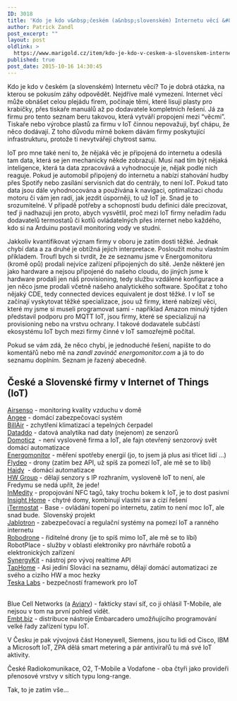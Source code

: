 ```yaml
---
ID: 3018
title: 'Kdo je kdo v&nbsp;českém (a&nbsp;slovenském) Internetu věcí &#8211; IoT'
author: Patrick Zandl
post_excerpt: ""
layout: post
oldlink: >
  https://www.marigold.cz/item/kdo-je-kdo-v-ceskem-a-slovenskem-internetu-veci-iot
published: true
post_date: 2015-10-16 14:30:45
---
```

<p>Kdo je kdo v českém (a slovenském) Internetu věcí? To je dobrá otázka, na kterou se pokusím záhy odpovědět. Nejdříve malé vymezení. Internet věcí může obnášet celou plejádu firem, počínaje těmi, které lisují plasty pro krabičky, přes tiskaře manuálů až po dodavatele kompletních řešení. Já za firmu pro tento seznam beru takovou, která vytváří propojení mezi “věcmi”. Tiskaře nebo výrobce plastů za firmu v IoT činnou nepovažuji, byť chápu, že něco dodávají. Z toho důvodu mírně bokem dávám firmy poskytující infrastrukturu, protože ti nevytvářejí chytrost samu. </p>

<!--more-->

<p>IoT pro mne také není to, že nějaká věc je připojená do internetu a odesílá tam data, která se jen mechanicky někde zobrazují. Musí nad tím být nějaká inteligence, která ta data zpracovává a vyhodnocuje je, nějak podle nich reaguje. Pokud je automobil připojený do internetu a nabízí stahování hudby přes Spotify nebo zasílání servisních dat do centrály, to není IoT. Pokud tato data jsou dále vyhodnocována a používána k navigaci, optimalizaci chodu motoru či vám jen radí, jak jezdit úsporněji, to už IoT je. Snad je to srozumitelné. V případě potřeby a schopností budu definici dále precizovat, teď ji nadhazuji jen proto, abych vysvětlil, proč mezi IoT firmy neřadím řadu dodavatelů termostatů či kotlů ovládatelných přes internet nebo každého, kdo si na Arduinu postavil monitoring vody ve studni. </p>
<p>Jakkoliv kvantifikovat význam firmy v oboru je zatím dosti těžké. Jednak chybí data a za druhé je obtížná jejich interpretace. Posloužit mohu vlastním příkladem. Troufl bych si tvrdit, že ze seznamu jsme v Energomonitoru (kromě opů) prodali nejvíce zařízení připojených do sítě. Jenže některé jen jako hardware a nejsou připojené do našeho cloudu, do jiných jsme k hardware prodali jen náš provisioning, tedy službu vzdálené konfigurace a jen něco jsme prodali včetně našeho analytického software. Spočítat z toho nějaký CDE, tedy connected devices equivalent je dost těžké. I v IoT se začínají vyskytovat těžké specializace, jsou už firmy, které nabízejí věci, které my jsme si museli programovat sami - například Amazon minulý týden představil podporu pro MQTT IoT, jsou firmy, které se specializují na provisioning nebo na vrstvu ochrany. I takové dodavatele subčástí ekosystému IoT bych mezi firmy činné v IoT samozřejmě počítal. </p>
<p>Pokud se vám zdá, že něco chybí, je jednoduché řešení, napište to do komentářů nebo mě na <em>zandl zavináč energomonitor.com</em> a já to do seznamu doplním. Seznam je řazený abecedně. </p>
<h2>České a Slovenské firmy v Internet of Things (IoT)</h2>
<p><a href="http://www.airsenso.com">Airsenso</a> - monitoring kvality vzduchu v domě<br /><a href="http://meetangee.com">Angee</a> - domácí zabezpečovací systém<br /><a href="http://bill-air.com">BillAir</a> - zchytření klimatizací a tepelných čerpadel<br /><a href="https://www.dataddo.com">Dataddo</a> - datová analytika nad daty (nejenom) ze senzorů<br /><a href="http://domoticz.com">Domoticz</a>  - není vysloveně firma a IoT, ale fajn otevřený senzorový svět domácí automatizace<br /><a href="http://www.energomonitor.cz">Energomonitor</a> - měření spotřeby energií (jo, to jsem já plus asi třicet lidí …)<br /><a href="http://flydeo.com">Flydeo</a> - drony (zatím bez API, už spíš za pomezí IoT, ale mě se to líbí)<br /><a href="http://www.haidy.cz">Haidy</a>  - domácí automatizace<br /><a href="http://www.hw-group.com">HW Group</a> - dělají senzory s IP rozhraním, vysloveně IoT to není, ale Fredymu se nedá upřít, že jede!<br /><a href="http://www.inmedity.com">InMedity</a> - propojování NFC tagů, taky trochu bokem k IoT, je to dost pasivní<br /><a href="http://www.insighthome.eu">Insight Home</a> - chytré domy, kombinují vlastní sw a cizí řešení <br /><a href="http://itermostat.sk">iTermostat</a> - Base - ovládání topení po internetu, zatím to není moc IoT, ale snad bude.  Slovenský projekt<br /><a href="http://www.jablotron.cz">Jablotron</a> - zabezpečovací a regulační systémy na pomezí IoT a ranného internetu<br /><a href="http://www.robodrone.com">Robodrone</a> - řiditelné drony (je to spíš mimo IoT, ale mě se to líbí)<br /> RobotPlace - služby v oblasti elektroniky pro návrháře robotů a elektronických zařízení<br /><a href="https://synergykit.com">SynergyKit</a> - nástroj pro vývoj realtime API<br /><a href="https://taphome.com">TapHome</a> - Asi jediní Slováci na seznamu, dělají domácí automatizaci ze svého a cizího HW a moc hezky<br /><a href="http://www.teskalabs.com">Teska Labs</a> - bezpečností framework pro IoT</p>
<p><br />Blue Cell Networks (a <a href="http://aviary.cz">Aviary</a>) - fakticky staví síť, co ji ohlásil T-Mobile, ale nejsou v tom na první pohled vidět. <br /><a href="http://www.embt.cz/cs/">Embt.biz</a> - distribuce nástroje Embarcadero umožňujícího programování velké řady zařízení typu IoT.</p>
<p>V Česku je pak vývojová část Honeywell, Siemens, jsou tu lidi od Cisco, IBM a Microsoft IoT, ZPA dělá smart metering a pár antivirařů tu má své IoT aktivity.</p>
<p>České Radiokomunikace, O2, T-Mobile a Vodafone - oba čtyři jako provideři přenosové vrstvy v sítích typu long-range.</p>
<p>Tak, to je zatím vše… </p>
<p> </p>